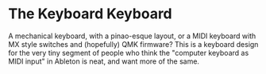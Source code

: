 # The Keyboard Keyboard

A mechanical keyboard, with a pinao-esque layout, or a MIDI keyboard with MX style switches and (hopefully) QMK firmware?
This is a keyboard design for the very tiny segment of people who think the "computer keyboard as MIDI input" in Ableton is neat, and want more of the same.

